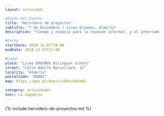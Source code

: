 ```yaml
---
layout: actividad

#Datos del Evento
title: "Hervidero de proyectos"
subtitle: "7 de Diciembre / Liceo Erasmus, Almería"
description: "tiempo y espacio para la reunión informal, y el intercambio creativo"

#Fecha
startDate: 2018-12-07T18:00
endDate: 2018-12-07T21:00

#Lugar
place: "Liceo ERASMUS Bilingual School"
street: "Calle Adolfo Marsillach, 12"
locality: "Almería"
postalCode: "04002"
map: https://goo.gl/maps/ccEReJxB1HH2

category: actividades
user: La Jaquería
---
```


{% include hervidero-de-proyectos.md %}
